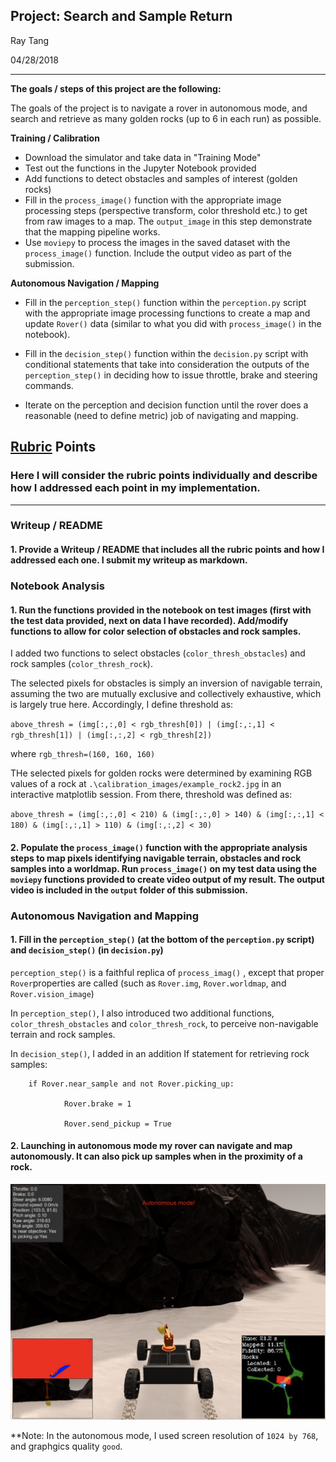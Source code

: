 ## Project: Search and Sample Return
Ray Tang

04/28/2018

---

**The goals / steps of this project are the following:**  

The goals of the project is to navigate a rover in autonomous mode, and search and retrieve as many golden rocks (up to 6 in each run) as possible.

**Training / Calibration**  

* Download the simulator and take data in "Training Mode"
* Test out the functions in the Jupyter Notebook provided
* Add functions to detect obstacles and samples of interest (golden rocks)
* Fill in the `process_image()` function with the appropriate image processing steps (perspective transform, color threshold etc.) to get from raw images to a map.  The `output_image`  in this step demonstrate that the mapping pipeline works.
* Use `moviepy` to process the images in the saved dataset with the `process_image()` function.  Include the output video as part of the submission.

**Autonomous Navigation / Mapping**

* Fill in the `perception_step()` function within the `perception.py` script with the appropriate image processing functions to create a map and update `Rover()` data (similar to what you did with `process_image()` in the notebook). 

* Fill in the `decision_step()` function within the `decision.py` script with conditional statements that take into consideration the outputs of the `perception_step()` in deciding how to issue throttle, brake and steering commands. 

* Iterate on the perception and decision function until the rover does a reasonable (need to define metric) job of navigating and mapping.  

[//]: # (Image References)

[image1]: ./output/pickrock.png


## [Rubric](https://review.udacity.com/#!/rubrics/916/view) Points
### Here I will consider the rubric points individually and describe how I addressed each point in my implementation.  

---
### Writeup / README

#### 1. Provide a Writeup / README that includes all the rubric points and how I addressed each one. I submit my writeup as markdown.  

### Notebook Analysis
#### 1. Run the functions provided in the notebook on test images (first with the test data provided, next on data I have recorded). Add/modify functions to allow for color selection of obstacles and rock samples.

I added two functions to select obstacles (`color_thresh_obstacles`) and rock samples (`color_thresh_rock`). 

The selected pixels for obstacles is simply an inversion of navigable terrain, assuming the two are mutually exclusive and collectively exhaustive, which is largely true here. Accordingly, I define threshold as: 

`above_thresh = (img[:,:,0] < rgb_thresh[0]) | (img[:,:,1] < rgb_thresh[1]) | (img[:,:,2] < rgb_thresh[2])`

where `rgb_thresh=(160, 160, 160)`

THe selected pixels for golden rocks were determined by examining RGB values of a rock at `.\calibration_images/example_rock2.jpg` in an interactive matplotlib session. From there, threshold was defined as:

`above_thresh = (img[:,:,0] < 210) & (img[:,:,0] > 140) & (img[:,:,1] < 180) & (img[:,:,1] > 110) & (img[:,:,2] < 30)`

#### 2. Populate the `process_image()` function with the appropriate analysis steps to map pixels identifying navigable terrain, obstacles and rock samples into a worldmap.  Run `process_image()` on my test data using the `moviepy` functions provided to create video output of my result. The output video is included in the `output` folder of this submission.

### Autonomous Navigation and Mapping

#### 1. Fill in the `perception_step()` (at the bottom of the `perception.py` script) and `decision_step()` (in `decision.py`) 

`perception_step()` is a faithful replica of `process_imag()` , except that proper `Rover`properties are called (such as `Rover.img`, `Rover.worldmap`, and `Rover.vision_image`)  

In `perception_step()`, I also introduced two additional functions, `color_thresh_obstacles` and `color_thresh_rock`, to perceive non-navigable terrain and rock samples.

In `decision_step()`, I added in an addition If statement for retrieving rock samples:

        if Rover.near_sample and not Rover.picking_up:   

                Rover.brake = 1
        
                Rover.send_pickup = True
          
#### 2. Launching in autonomous mode my rover can navigate and map autonomously. It can also pick up samples when in the proximity of a rock. 

![alt text][image1]

**Note: In the autonomous mode, I used screen resolution of `1024 by 768`, and graphgics quality `good`.


